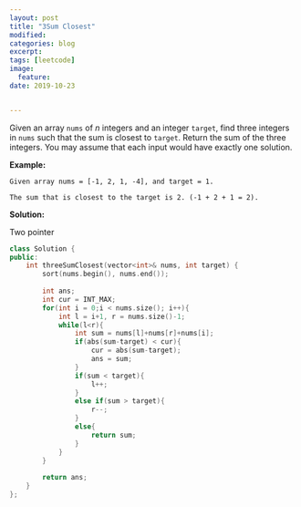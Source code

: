 ```yaml
---
layout: post
title: "3Sum Closest"
modified:
categories: blog
excerpt:
tags: [leetcode]
image:
  feature:
date: 2019-10-23


---
```


Given an array `nums` of *n* integers and an integer `target`, find three integers in `nums` such that the sum is closest to `target`. Return the sum of the three integers. You may assume that each input would have exactly one solution.

**Example:**

```
Given array nums = [-1, 2, 1, -4], and target = 1.

The sum that is closest to the target is 2. (-1 + 2 + 1 = 2).
```



**Solution:**

Two pointer

```c++
class Solution {
public:
    int threeSumClosest(vector<int>& nums, int target) {
        sort(nums.begin(), nums.end());
        
        int ans;
        int cur = INT_MAX;
        for(int i = 0;i < nums.size(); i++){
            int l = i+1, r = nums.size()-1;
            while(l<r){
                int sum = nums[l]+nums[r]+nums[i];
                if(abs(sum-target) < cur){
                    cur = abs(sum-target);
                    ans = sum;
                }
                if(sum < target){
                    l++;
                }
                else if(sum > target){
                    r--;
                }
                else{
                    return sum;
                }
            }
        }
        
        return ans;
    }
};
```


